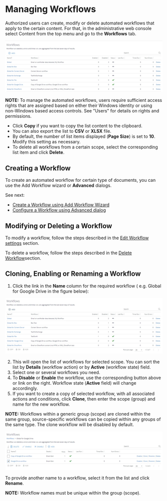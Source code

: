 # Managing Workflows

Authorized users can create, modify or delete automated workflows that apply to the certain content.
For that, in the administrative web console select Content from the top menu and go to the
**Workflows** tab.

![workflows_thumb_0_0](../../../../../../static/img/product_docs/dataclassification/ndc/admin/workflows/workflows_thumb_0_0.webp)

**NOTE:** To manage the automated workflows, users require sufficient access rights that are
assigned based on either their Windows identity or using non-Windows based access controls. See
"Users" for details on rights and permissions.

- Click **Copy** if you want to copy the list content to the clipboard.
- You can also export the list to **CSV** or **XLSX** file.
- By default, the number of list items displayed (**Page Size**) is set to **10**. Modify this
  setting as necessary.
- To delete all workflows from a certain scope, select the corresponding list item and click
  **Delete**.

## Creating a Workflow

To create an automated workflow for certain type of documents, you can use the Add Workflow wizard
or **Advanced** dialogs.

See next:

- [Create a Workflow using Add Workflow Wizard](addworkflowwizard.md)
- [Configure a Workflow using Advanced dialog](advancedwindow/createworkflow.md)

## Modifying or Deleting a Workflow

To modify a workflow, follow the steps described in the [Edit Workflow settings](editsettings.md)
section.

To delete a workflow, follow the steps described in the [Delete Workflow](delete.md)section.

## Cloning, Enabling or Renaming a Workflow

1. Click the link in the **Name** column for the required workflow ( e.g. Global for Google Drive in
   the figure below):

![workflow_delete_single_thumb_0_0](../../../../../../static/img/product_docs/dataclassification/ndc/admin/workflows/workflow_delete_single_thumb_0_0.webp)

2. This will open the list of workflows for selected scope. You can sort the list by **Details**
   (workflow action) or by **Active** (workflow state) field.
3. Select one or several workflows you need.
4. To **Disable** or **Enable** the workflow, use the corresponding button above or link on the
   right. Workflow state (**Active** field) will change accordingly.
5. If you want to create a copy of selected workflow, with all associated actions and conditions,
   click **Clone**, then enter the scope (group) and name for the new workflow.

**NOTE:** Workflows within a generic group (scope) are cloned within the same group, source-specific
workflows can be copied within any groups of the same type. The clone workflow will be disabled by
default.

![workflows_category_list_thumb_0_0](../../../../../../static/img/product_docs/dataclassification/ndc/admin/workflows/workflows_category_list_thumb_0_0.webp)

To provide another name to a workflow, select it from the list and click **Rename**.

**NOTE:** Workflow names must be unique within the group (scope).
